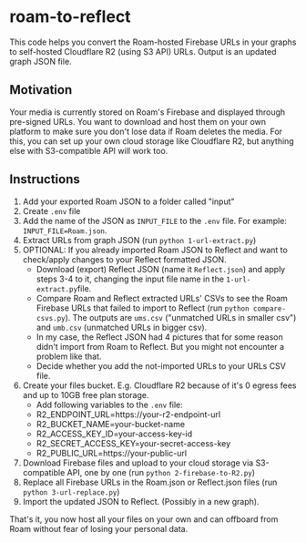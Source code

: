# roam-to-reflect
This code helps you convert the Roam-hosted Firebase URLs in your graphs to self-hosted Cloudflare R2 (using S3 API) URLs. Output is an updated graph JSON file.

## Motivation
Your media is currently stored on Roam's Firebase and displayed through pre-signed URLs. You want to download and host them on your own platform to make sure you don't lose data if Roam deletes the media. For this, you can set up your own cloud storage like Cloudflare R2, but anything else with S3-compatible API will work too. 

## Instructions
1. Add your exported Roam JSON to a folder called "input"
2. Create `.env` file
3. Add the name of the JSON as `INPUT_FILE` to the `.env` file. For example: `INPUT_FILE=Roam.json`.
4. Extract URLs from graph JSON (run `python 1-url-extract.py`)
5. OPTIONAL: If you already imported Roam JSON to Reflect and want to check/apply changes to your Reflect formatted JSON.
    - Download (export) Reflect JSON (name it `Reflect.json`) and apply steps 3-4 to it, changing the input file name in the `1-url-extract.py`file.
    - Compare Roam and Reflect extracted URLs' CSVs to see the Roam Firebase URLs that failed to import to Reflect (run `python compare-csvs.py`). The outputs are `ums.csv` ("unmatched URLs in smaller csv") and `umb.csv` (unmatched URLs in bigger csv).
    - In my case, the Reflect JSON had 4 pictures that for some reason didn't import from Roam to Reflect. But you might not encounter a problem like that.
    - Decide whether you add the not-imported URLs to your URLs CSV file.
4. Create your files bucket. E.g. Cloudflare R2 because of it's 0 egress fees and up to 10GB free plan storage.
    - Add following variables to the `.env` file:
    - R2_ENDPOINT_URL=https://your-r2-endpoint-url
    - R2_BUCKET_NAME=your-bucket-name
    - R2_ACCESS_KEY_ID=your-access-key-id
    - R2_SECRET_ACCESS_KEY=your-secret-access-key
    - R2_PUBLIC_URL=https://your-public-url
5. Download Firebase files and upload to your cloud storage via S3-compatible API, one by one (run `python 2-firebase-to-R2.py`)
6. Replace all Firebase URLs in the Roam.json or Reflect.json files (run `python 3-url-replace.py`)
7. Import the updated JSON to Reflect. (Possibly in a new graph).

That's it, you now host all your files on your own and can offboard from Roam without fear of losing your personal data.